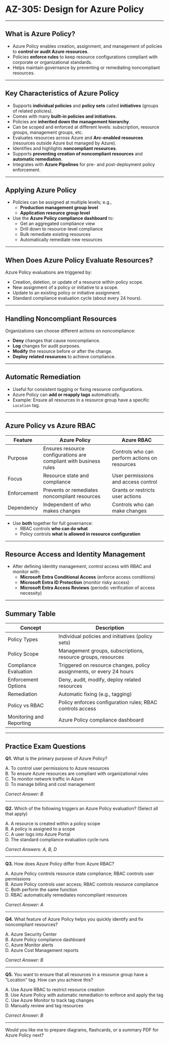 # AZ-305: Design for Azure Policy

---

## What is Azure Policy?

- Azure Policy enables creation, assignment, and management of policies to **control or audit Azure resources**.
- Policies **enforce rules** to keep resource configurations compliant with corporate or organizational standards.
- Helps maintain governance by preventing or remediating noncompliant resources.

---

## Key Characteristics of Azure Policy

- Supports **individual policies** and **policy sets** called **initiatives** (groups of related policies).
- Comes with many **built-in policies and initiatives**.
- Policies are **inherited down the management hierarchy**.
- Can be scoped and enforced at different levels: subscription, resource groups, management groups, etc.
- Evaluates resources across Azure and **Arc-enabled resources** (resources outside Azure but managed by Azure).
- Identifies and highlights **noncompliant resources**.
- Supports **preventing creation of noncompliant resources** and **automatic remediation**.
- Integrates with **Azure Pipelines** for pre- and post-deployment policy enforcement.

---

## Applying Azure Policy

- Policies can be assigned at multiple levels; e.g.,  
  - **Production management group level**  
  - **Application resource group level**
- Use the **Azure Policy compliance dashboard** to:  
  - Get an aggregated compliance view  
  - Drill down to resource-level compliance  
  - Bulk remediate existing resources  
  - Automatically remediate new resources

---

## When Does Azure Policy Evaluate Resources?

Azure Policy evaluations are triggered by:

- Creation, deletion, or update of a resource within policy scope.
- New assignment of a policy or initiative to a scope.
- Update to an existing policy or initiative assignment.
- Standard compliance evaluation cycle (about every 24 hours).

---

## Handling Noncompliant Resources

Organizations can choose different actions on noncompliance:

- **Deny** changes that cause noncompliance.
- **Log** changes for audit purposes.
- **Modify** the resource before or after the change.
- **Deploy related resources** to achieve compliance.

---

## Automatic Remediation

- Useful for consistent tagging or fixing resource configurations.
- Azure Policy can **add or reapply tags** automatically.
- Example: Ensure all resources in a resource group have a specific `Location` tag.

---

## Azure Policy vs Azure RBAC

| Feature             | Azure Policy                                  | Azure RBAC                              |
|---------------------|----------------------------------------------|---------------------------------------|
| Purpose             | Ensures resource configurations are compliant with business rules | Controls who can perform actions on resources |
| Focus               | Resource state and compliance                 | User permissions and access control   |
| Enforcement         | Prevents or remediates noncompliant resources | Grants or restricts user actions      |
| Dependency          | Independent of who makes changes              | Controls who can make changes          |

- Use **both** together for full governance:  
  - RBAC controls **who can do what**  
  - Policy controls **what is allowed in resource configuration**

---

## Resource Access and Identity Management

- After defining identity management, control access with RBAC and monitor with:  
  - **Microsoft Entra Conditional Access** (enforce access conditions)  
  - **Microsoft Entra ID Protection** (monitor risky access)  
  - **Microsoft Entra Access Reviews** (periodic verification of access necessity)

---

## Summary Table

| Concept                     | Description                                      |
|-----------------------------|------------------------------------------------|
| Policy Types                | Individual policies and initiatives (policy sets)|
| Policy Scope                | Management groups, subscriptions, resource groups, resources |
| Compliance Evaluation       | Triggered on resource changes, policy assignments, or every 24 hours |
| Enforcement Options         | Deny, audit, modify, deploy related resources    |
| Remediation                 | Automatic fixing (e.g., tagging)                 |
| Policy vs RBAC              | Policy enforces configuration rules; RBAC controls access |
| Monitoring and Reporting    | Azure Policy compliance dashboard                |

---

## Practice Exam Questions

**Q1.** What is the primary purpose of Azure Policy?

A. To control user permissions to Azure resources  
B. To ensure Azure resources are compliant with organizational rules  
C. To monitor network traffic in Azure  
D. To manage billing and cost management  

*Correct Answer: B*

---

**Q2.** Which of the following triggers an Azure Policy evaluation? (Select all that apply)

A. A resource is created within a policy scope  
B. A policy is assigned to a scope  
C. A user logs into Azure Portal  
D. The standard compliance evaluation cycle runs  

*Correct Answers: A, B, D*

---

**Q3.** How does Azure Policy differ from Azure RBAC?

A. Azure Policy controls resource state compliance; RBAC controls user permissions  
B. Azure Policy controls user access; RBAC controls resource compliance  
C. Both perform the same function  
D. RBAC automatically remediates noncompliant resources  

*Correct Answer: A*

---

**Q4.** What feature of Azure Policy helps you quickly identify and fix noncompliant resources?

A. Azure Security Center  
B. Azure Policy compliance dashboard  
C. Azure Monitor alerts  
D. Azure Cost Management reports  

*Correct Answer: B*

---

**Q5.** You want to ensure that all resources in a resource group have a "Location" tag. How can you achieve this?

A. Use Azure RBAC to restrict resource creation  
B. Use Azure Policy with automatic remediation to enforce and apply the tag  
C. Use Azure Monitor to track tag changes  
D. Manually review and tag resources  

*Correct Answer: B*

---

Would you like me to prepare diagrams, flashcards, or a summary PDF for Azure Policy next?
